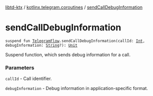 [libtd-ktx](../index.md) / [kotlinx.telegram.coroutines](index.md) / [sendCallDebugInformation](./send-call-debug-information.md)

# sendCallDebugInformation

`suspend fun `[`TelegramFlow`](../kotlinx.telegram.core/-telegram-flow/index.md)`.sendCallDebugInformation(callId: `[`Int`](https://kotlinlang.org/api/latest/jvm/stdlib/kotlin/-int/index.html)`, debugInformation: `[`String`](https://kotlinlang.org/api/latest/jvm/stdlib/kotlin/-string/index.html)`?): `[`Unit`](https://kotlinlang.org/api/latest/jvm/stdlib/kotlin/-unit/index.html)

Suspend function, which sends debug information for a call.

### Parameters

`callId` - Call identifier.

`debugInformation` - Debug information in application-specific format.